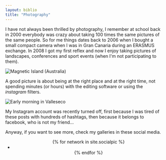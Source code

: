 ```yaml
---
layout: biblio
title: "Photography"
---
```


I have not always been thrilled by photography, I remember at school back in 2000 everybody was crazy about taking 100 times the same pictures of the same people. So for me things dates back to 2006 when I bought a small compact camera when I was in Gran Canaria during an ERASMUS exchange. In 2008 I got my first reflex and now I enjoy taking pictures of landscapes, conferences and sport events (when I'm not participating to them).

<img src="{{ site.url }}/Australia_1834.png" alt="Magnetic Island (Australia)" class="img-centered">

A good picture is about being at the right place and at the right time, not spending minutes (or hours) with the editing software or using the *instagram* filters.

<img src="{{ site.url }}/Valleseco_sunrise.jpg" alt="Early morning in Valleseco" class="img-centered">

My Instagram account was recently turned off, first because I was tired of these posts with hundreds of hashtags, then because it belongs to facebook, who is not my friend...

Anyway, if you want to see more, check my galleries in these social media.

<center>
<ul class="list-inline">
    {% for network in site.socialpic %}
    <li>
        <a href="{{ network.url }}" class="btn-social btn-outline"><i class="fab fa-{{ network.title }} fa-2x"></i></a>
    </li>
    {% endfor %}
</ul>
</center>
